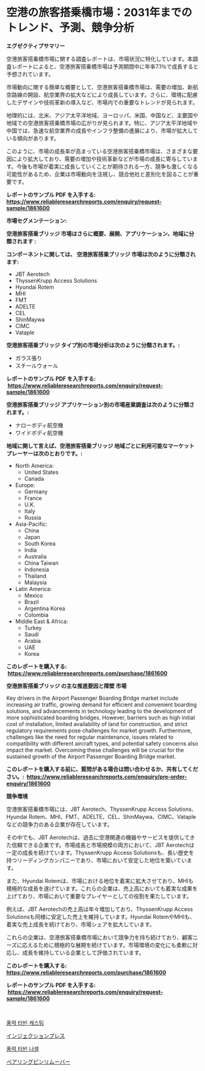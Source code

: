 <p><h1>空港の旅客搭乗橋市場：2031年までのトレンド、予測、競争分析</h1></p><p><strong>エグゼクティブサマリー</strong></p>
<p><p>空港旅客搭乗橋市場に関する調査レポートは、市場状況に特化しています。本調査レポートによると、空港旅客搭乗橋市場は予測期間中に年率7.1％で成長すると予想されています。</p><p>市場動向に関する簡単な概要として、空港旅客搭乗橋市場は、需要の増加、新航空路線の開設、航空業界の拡大などにより成長しています。さらに、環境に配慮したデザインや技術革新の導入など、市場内での重要なトレンドが見られます。</p><p>地理的には、北米、アジア太平洋地域、ヨーロッパ、米国、中国など、主要国や地域での空港旅客搭乗橋市場の広がりが見られます。特に、アジア太平洋地域や中国では、急速な航空業界の成長やインフラ整備の進展により、市場が拡大している傾向があります。</p><p>このように、市場の成長率が高まっている空港旅客搭乗橋市場は、さまざまな要因により拡大しており、需要の増加や技術革新などが市場の成長に寄与しています。今後も市場が着実に成長していくことが期待される一方、競争も激しくなる可能性があるため、企業は市場動向を注視し、競合他社と差別化を図ることが重要です。</p></p>
<p><strong>レポートのサンプル PDF を入手する: <a href="https://www.reliableresearchreports.com/enquiry/request-sample/1861600">https://www.reliableresearchreports.com/enquiry/request-sample/1861600</a></strong></p>
<p><strong>市場セグメンテーション:</strong></p>
<p><strong> 空港旅客搭乗ブリッジ 市場はさらに概要、展開、アプリケーション、地域に分類されます :</strong></p>
<p><strong>コンポーネントに関しては、 空港旅客搭乗ブリッジ 市場は次のように分類されます: &nbsp;</strong></p>
<p><ul><li>JBT Aerotech</li><li>ThyssenKrupp Access Solutions</li><li>Hyundai Rotem</li><li>MHI</li><li>FMT</li><li>ADELTE</li><li>CEL</li><li>ShinMaywa</li><li>CIMC</li><li>Vataple</li></ul></p>
<p><strong> 空港旅客搭乗ブリッジ タイプ別の市場分析は次のように分類されます。:</strong></p>
<p><ul><li>ガラス張り</li><li>スチールウォール</li></ul></p>
<p><strong>レポートのサンプル PDF を入手する: &nbsp;<a href="https://www.reliableresearchreports.com/enquiry/request-sample/1861600">https://www.reliableresearchreports.com/enquiry/request-sample/1861600</a></strong></p>
<p><strong> 空港旅客搭乗ブリッジ アプリケーション別の市場産業調査は次のように分類されます。:</strong></p>
<p><ul><li>ナローボディ航空機</li><li>ワイドボディ航空機</li></ul></p>
<p><strong>地域に関して言えば、空港旅客搭乗ブリッジ 地域ごとに利用可能なマーケットプレーヤーは次のとおりです。:</strong></p>
<p><ul>
    <li>
        North America:
        <ul>
            <li>United States</li>
            <li>Canada</li>
        </ul>
    </li>
    <li>
        Europe:
        <ul>
            <li>Germany</li>
            <li>France</li>
            <li>U.K.</li>
            <li>Italy</li>
            <li>Russia</li>
        </ul>
    </li>
    <li>
        Asia-Pacific:
        <ul>
            <li>China</li>
            <li>Japan</li>
            <li>South Korea</li>
            <li>India</li>
            <li>Australia</li>
            <li>China Taiwan</li>
            <li>Indonesia</li>
            <li>Thailand</li>
            <li>Malaysia</li>
        </ul>
    </li>
    <li>
        Latin America:
        <ul>
            <li>Mexico</li>
            <li>Brazil</li>
            <li>Argentina Korea</li>
            <li>Colombia</li>
        </ul>
    </li>
    <li>
        Middle East & Africa:
        <ul>
            <li>Turkey</li>
            <li>Saudi</li>
            <li>Arabia</li>
            <li>UAE</li>
            <li>Korea</li>
        </ul>
    </li>
    </ul></p>
<p><strong>このレポートを購入する: &nbsp;<a href="https://www.reliableresearchreports.com/purchase/1861600">https://www.reliableresearchreports.com/purchase/1861600</a></strong></p>
<p><strong>空港旅客搭乗ブリッジ の主な推進要因と障壁 市場</strong></p>
<p><p>Key drivers in the Airport Passenger Boarding Bridge market include increasing air traffic, growing demand for efficient and convenient boarding solutions, and advancements in technology leading to the development of more sophisticated boarding bridges. However, barriers such as high initial cost of installation, limited availability of land for construction, and strict regulatory requirements pose challenges for market growth. Furthermore, challenges like the need for regular maintenance, issues related to compatibility with different aircraft types, and potential safety concerns also impact the market. Overcoming these challenges will be crucial for the sustained growth of the Airport Passenger Boarding Bridge market.</p></p>
<p><strong>このレポートを購入する前に、質問がある場合は問い合わせるか、共有してください。:&nbsp; <a href="https://www.reliableresearchreports.com/enquiry/pre-order-enquiry/1861600">https://www.reliableresearchreports.com/enquiry/pre-order-enquiry/1861600</a></strong></p>
<p><strong>競争環境</strong></p>
<p><p>空港旅客搭乗橋市場には、JBT Aerotech、ThyssenKrupp Access Solutions、Hyundai Rotem、MHI、FMT、ADELTE、CEL、ShinMaywa、CIMC、Vatapleなどの競争力のある企業が存在しています。</p><p>その中でも、JBT Aerotechは、過去に空港関連の機器やサービスを提供してきた信頼できる企業です。市場成長と市場規模の両方において、JBT Aerotechは一定の成長を続けています。ThyssenKrupp Access Solutionsも、長い歴史を持つリーディングカンパニーであり、市場において安定した地位を築いています。</p><p>また、Hyundai Rotemは、市場における地位を着実に拡大させており、MHIも積極的な成長を遂げています。これらの企業は、売上高においても着実な成果を上げており、市場において重要なプレイヤーとしての役割を果たしています。</p><p>例えば、JBT Aerotechの売上高は年々増加しており、ThyssenKrupp Access Solutionsも同様に安定した売上を維持しています。Hyundai RotemやMHIも、着実な売上成長を続けており、市場シェアを拡大しています。</p><p>これらの企業は、空港旅客搭乗橋市場において競争力を持ち続けており、顧客ニーズに応えるために積極的な展開を続けています。市場環境の変化にも柔軟に対応し、成長を維持している企業として評価されています。</p></p>
<p><strong>このレポートを購入する: &nbsp; <a href="https://www.reliableresearchreports.com/purchase/1861600">https://www.reliableresearchreports.com/purchase/1861600</a></strong></p>
<p><strong>レポートのサンプル PDF を入手する: &nbsp;<a href="https://www.reliableresearchreports.com/enquiry/request-sample/1861600">https://www.reliableresearchreports.com/enquiry/request-sample/1861600</a></strong><strong></strong></p>
<p>&nbsp;</p>
<p><p><a href="https://medium.com/@hershelkris/%ED%92%8D%EB%A0%A5%ED%84%B0%EB%B9%88-%EC%BA%90%EC%8A%A4%ED%8C%85-%EC%8B%9C%EC%9E%A5-%EC%A0%84%EB%A7%9D-%EC%8B%9C%EC%9E%A5-%EB%8F%99%ED%96%A5-%EC%84%B1%EC%9E%A5-2024%EB%85%84%EB%B6%80%ED%84%B0-2031%EB%85%84%EA%B9%8C%EC%A7%80-%EC%98%88%EC%B8%A1%EB%90%9C-%EA%B2%83-430a2cd78be1">풍력 터빈 캐스팅</a></p><p><a href="https://medium.com/@alenaieme/%E3%82%A4%E3%83%B3%E3%82%B8%E3%82%A7%E3%82%AF%E3%82%B7%E3%83%A7%E3%83%B3%E3%83%97%E3%83%AC%E3%82%B9%E5%B8%82%E5%A0%B4%E3%81%AE%E5%B8%82%E5%A0%B4%E3%82%B7%E3%82%A7%E3%82%A2%E3%81%AE%E6%8E%A8%E7%A7%BB%E3%81%A8%E5%B8%82%E5%A0%B4%E6%88%90%E9%95%B7%E3%83%88%E3%83%AC%E3%83%B3%E3%83%892024%E5%B9%B4%E3%81%8B%E3%82%892031%E5%B9%B4-96c70052dbb1">インジェクションプレス</a></p><p><a href="https://medium.com/@costelcaramitru2022/%ED%92%8D%EB%A0%A5-%ED%84%B0%EB%B9%88-%EB%84%88%EC%85%80-%EC%8B%9C%EC%9E%A5-%EA%B7%9C%EB%AA%A8-%EC%8B%9C%EC%9E%A5-%EC%A0%84%EB%A7%9D-%EB%B0%8F-%EC%8B%9C%EC%9E%A5-%EC%98%88%EC%B8%A1-2024%EB%85%84%EB%B6%80%ED%84%B0-2031%EB%85%84%EA%B9%8C%EC%A7%80-096cba5bfcd5">풍력 터빈 나셀</a></p><p><a href="https://medium.com/@lindakreitz2023/%E3%83%99%E3%82%A2%E3%83%AA%E3%83%B3%E3%82%B0%E3%83%94%E3%83%B3%E3%83%AA%E3%83%A0%E3%83%BC%E3%83%90%E3%83%BC%E5%B8%82%E5%A0%B4%E3%81%AE%E6%B4%9E%E5%AF%9F-%E5%B8%82%E5%A0%B4%E5%8B%95%E5%90%91-%E6%88%90%E9%95%B7-2024%E5%B9%B4%E3%81%8B%E3%82%892031%E5%B9%B4%E3%81%BE%E3%81%A7%E3%81%AE%E4%BA%88%E6%B8%AC-4db2159cd3c3">ベアリングピンリムーバー</a></p></p>